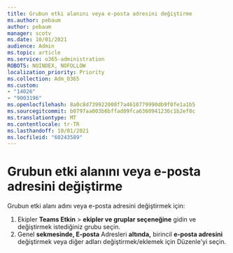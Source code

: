 ```yaml
---
title: Grubun etki alanını veya e-posta adresini değiştirme
ms.author: pebaum
author: pebaum
manager: scotv
ms.date: 10/01/2021
audience: Admin
ms.topic: article
ms.service: o365-administration
ROBOTS: NOINDEX, NOFOLLOW
localization_priority: Priority
ms.collection: Adm_O365
ms.custom:
- "14026"
- "9003196"
ms.openlocfilehash: 8a0c8d739922008f7a4610779990db9f0fe1a1b5
ms.sourcegitcommit: b0797aa003b6bffad09fca6360941236c1b2ef0c
ms.translationtype: MT
ms.contentlocale: tr-TR
ms.lasthandoff: 10/01/2021
ms.locfileid: "60243589"
---
```

# <a name="change-the-domain-or-email-address-of-a-group"></a>Grubun etki alanını veya e-posta adresini değiştirme

Grubun etki alanı adını veya e-posta adresini değiştirmek için:

1. Ekipler **Teams Etkin**  >  **ekipler ve gruplar seçeneğine** gidin ve değiştirmek istediğiniz grubu seçin.
1. Genel **sekmesinde, E-posta** Adresleri **altında,** birincil **e-posta adresini** değiştirmek veya diğer adları değiştirmek/eklemek için Düzenle'yi seçin.